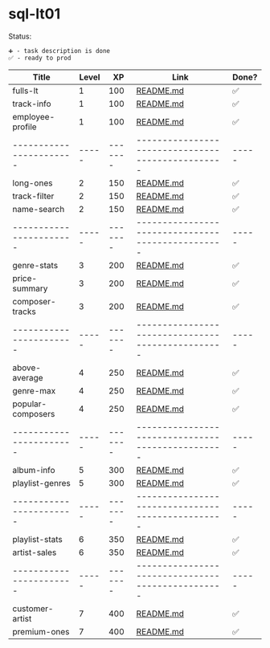 # sql-lt01

Status:

    ➕ - task description is done
    ✅ - ready to prod

| Title                   | Level | XP      | Link                                                 | Done? |
| ----------------------- | ----- | ------- | ---------------------------------------------------- | ----- |
| fulls-lt                | 1     | 100     | [README.md](./fulls-lt/README.md)                    | ✅    |
| track-info              | 1     | 100     | [README.md](./track-info/README.md)                  | ✅    |
| employee-profile        | 1     | 100     | [README.md](./employee-profile/README.md)            | ✅    |
| ----------------------- | ----- | ------- | -------------------------------------------------    | ----- |
| long-ones               | 2     | 150     | [README.md](./long-ones/README.md)                   | ✅    |
| track-filter            | 2     | 150     | [README.md](./track-filter/README.md)                | ✅    |
| name-search             | 2     | 150     | [README.md](./name-search/README.md)                 | ✅    |
| ----------------------- | ----- | ------- | -------------------------------------------------    | ----- |
| genre-stats             | 3     | 200     | [README.md](./genre-stats/README.md)                 | ✅    |
| price-summary           | 3     | 200     | [README.md](./price-summary/README.md)               | ✅    |
| composer-tracks         | 3     | 200     | [README.md](./composer-tracks/README.md)             | ✅    |
| ----------------------- | ----- | ------- | -------------------------------------------------    | ----- |
| above-average           | 4     | 250     | [README.md](./above-average/README.md)               | ✅    |
| genre-max               | 4     | 250     | [README.md](./genre-max/README.md)                   | ✅    |
| popular-composers       | 4     | 250     | [README.md](./popular-composers/README.md)           | ✅    |
| ----------------------- | ----- | ------- | -------------------------------------------------    | ----- |
| album-info              | 5     | 300     | [README.md](./album-info/README.md)                  | ✅    |
| playlist-genres         | 5     | 300     | [README.md](./playlist-genres/README.md)             | ✅    |
| ----------------------- | ----- | ------- | -------------------------------------------------    | ----- |
| playlist-stats          | 6     | 350     | [README.md](./playlist-stats/README.md)              | ✅    |
| artist-sales            | 6     | 350     | [README.md](./artist-sales/README.md)                | ✅    |
| ----------------------- | ----- | ------- | -------------------------------------------------    | ----- |
| customer-artist         | 7     | 400     | [README.md](./customer-artist/README.md)             | ✅    |
| premium-ones            | 7     | 400     | [README.md](../story07/premium-ones/README.md)       | ✅    |

```